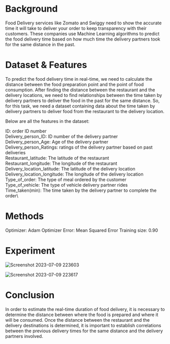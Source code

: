 # Background
Food Delivery services like Zomato and Swiggy need to show the accurate time it will take to deliver your order to keep transparency with their customers. These companies use Machine Learning algorithms to predict the food delivery time based on how much time the delivery partners took for the same distance in the past.

# Dataset & Features
To predict the food delivery time in real-time, we need to calculate the distance between the food preparation point and the point of food consumption. After finding the distance between the restaurant and the delivery locations, we need to find relationships between the time taken by delivery partners to deliver the food in the past for the same distance. So, for this task, we need a dataset containing data about the time taken by delivery partners to deliver food from the restaurant to the delivery location.

Below are all the features in the dataset:

ID: order ID number \
Delivery_person_ID: ID number of the delivery partner\
Delivery_person_Age: Age of the delivery partner\
Delivery_person_Ratings: ratings of the delivery partner based on past deliveries\
Restaurant_latitude: The latitude of the restaurant\
Restaurant_longitude: The longitude of the restaurant\
Delivery_location_latitude: The latitude of the delivery location\
Delivery_location_longitude: The longitude of the delivery location\
Type_of_order: The type of meal ordered by the customer\
Type_of_vehicle: The type of vehicle delivery partner rides\
Time_taken(min): The time taken by the delivery partner to complete the order\

# Methods
Optimizer: Adam Optimizer
Error: Mean Squared Error
Training size: 0.90

# Experiment
![Screenshot 2023-07-09 223603](https://github.com/nurindahpratiwi/introML/assets/22311240/451902b5-b813-4e92-bf5e-95260499900b)

![Screenshot 2023-07-09 223617](https://github.com/nurindahpratiwi/introML/assets/22311240/5d5ac3f7-2762-47be-ac49-2fbe8d68caa1)


# Conclusion
In order to estimate the real-time duration of food delivery, it is necessary to determine the distance between where the food is prepared and where it will be consumed. Once the distance between the restaurant and the delivery destinations is determined, it is important to establish correlations between the previous delivery times for the same distance and the delivery partners involved.
